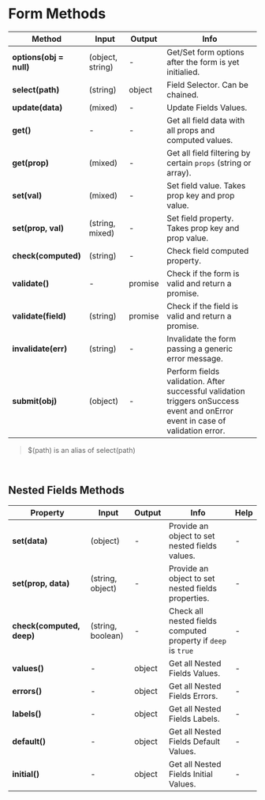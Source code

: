 # Form Methods

| Method | Input | Output | Info |
|---|---|---|---|
| **options(obj = null)** | (object, string) | - | Get/Set form options after the form is yet initialied. |
| **select(path)** | (string) | object | Field Selector. Can be chained. |
| **update(data)** | (mixed) | - | Update Fields Values. |
| **get()** | - | - | Get all field data with all props and computed values. | - |
| **get(prop)** | (mixed) | - | Get all field filtering by certain `props` (string or array). | - |
| **set(val)** | (mixed) | - | Set field value. Takes prop key and prop value. |
| **set(prop, val)** | (string, mixed) | - | Set field property. Takes prop key and prop value. |
| **check(computed)** | (string) | - | Check field computed property. |
| **validate()** | - | promise | Check if the form is valid and return a promise. |
| **validate(field)** | (string) | promise | Check if the field is valid and return a promise. |
| **invalidate(err)** | (string) | - | Invalidate the form passing a generic error message. |
| **submit(obj)** | (object) | - | Perform fields validation. After successful validation triggers onSuccess event and onError event in case of validation error. |

> $(path) is an alias of select(path)

<br>

## Nested Fields Methods

| Property | Input | Output | Info | Help |
|---|---|---|---|---|
| **set(data)** | (object) | - | Provide an object to set nested fields values. | - |
| **set(prop, data)** | (string, object) | - | Provide an object to set nested fields properties. | - |
| **check(computed, deep)** | (string, boolean) | - | Check all nested fields computed property if `deep` is `true` | - |
| **values()** | - | object | Get all Nested Fields Values. | - |
| **errors()** | - | object | Get all Nested Fields Errors. | - |
| **labels()** | - | object | Get all Nested Fields Labels. | - |
| **default()** | - | object | Get all Nested Fields Default Values. | - |
| **initial()** | - | object | Get all Nested Fields Initial Values. | - |
